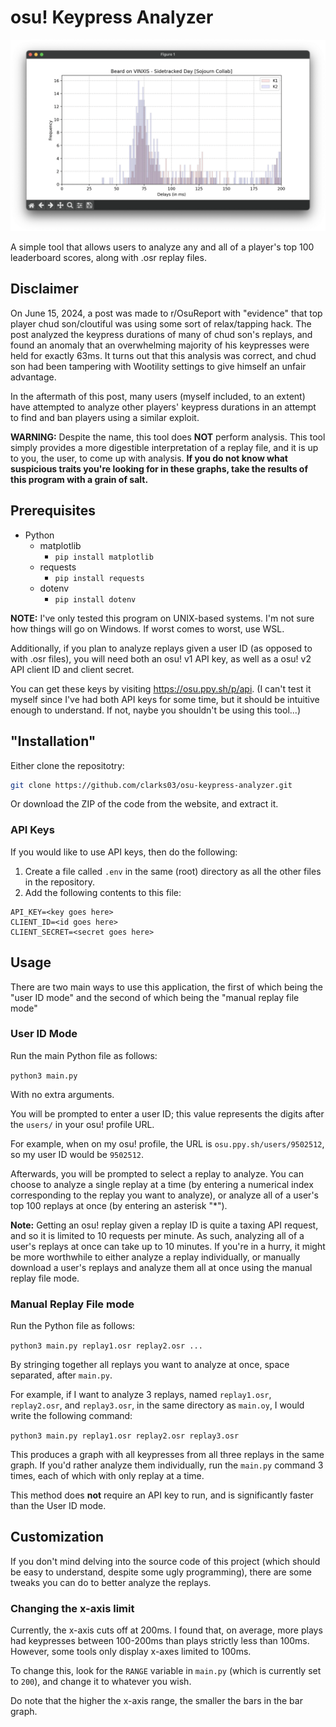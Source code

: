 # osu! Keypress Analyzer

![](./sources/graph.png)

A simple tool that allows users to analyze any and all of a player's top 100 leaderboard scores, along with .osr replay files.

## Disclaimer

On June 15, 2024, a post was made to r/OsuReport with "evidence" that top player chud son/cloutiful was using some sort of relax/tapping hack. The post analyzed the keypress durations of many of chud son's replays, and found an anomaly that an overwhelming majority of his keypresses were held for exactly 63ms. It turns out that this analysis was correct, and chud son had been tampering with Wootility settings to give himself an unfair advantage.

In the aftermath of this post, many users (myself included, to an extent) have attempted to analyze other players' keypress durations in an attempt to find and ban players using a similar exploit.

**WARNING:** Despite the name, this tool does **NOT** perform analysis. This tool simply provides a more digestible interpretation of a replay file, and it is up to you, the user, to come up with analysis. **If you do not know what suspicious traits you're looking for in these graphs, take the results of this program with a grain of salt.**

## Prerequisites

- Python
    - matplotlib
        - `pip install matplotlib`
    - requests
        - `pip install requests`
    - dotenv
        - `pip install dotenv`

**NOTE:** I've only tested this program on UNIX-based systems. I'm not sure how things will go on Windows. If worst comes to worst, use WSL.

Additionally, if you plan to analyze replays given a user ID (as opposed to with .osr files), you will need both an osu! v1 API key, as well as a osu! v2 API client ID and client secret.

You can get these keys by visiting https://osu.ppy.sh/p/api. (I can't test it myself since I've had both API keys for some time, but it should be intuitive enough to understand. If not, naybe you shouldn't be using this tool...)


## "Installation"

Either clone the repositotry:

```sh
git clone https://github.com/clarks03/osu-keypress-analyzer.git
```

Or download the ZIP of the code from the website, and extract it.

### API Keys

If you would like to use API keys, then do the following:

1. Create a file called `.env` in the same (root) directory as all the other files in the repository.
2. Add the following contents to this file:

```
API_KEY=<key goes here>
CLIENT_ID=<id goes here>
CLIENT_SECRET=<secret goes here>
```

## Usage

There are two main ways to use this application, the first of which being the "user ID mode" and the second of which being the "manual replay file mode"

### User ID Mode

Run the main Python file as follows:

```python3 main.py```

With no extra arguments.

You will be prompted to enter a user ID; this value represents the digits after the `users/` in your osu! profile URL.

For example, when on my osu! profile, the URL is `osu.ppy.sh/users/9502512`, so my user ID would be `9502512`.

Afterwards, you will be prompted to select a replay to analyze. You can choose to analyze a single replay at a time (by entering a numerical index corresponding to the replay you want to analyze), or analyze all of a user's top 100 replays at once (by entering an asterisk "*").

**Note:** Getting an osu! replay given a replay ID is quite a taxing API request, and so it is limited to 10 requests per minute. As such, analyzing all of a user's replays at once can take up to 10 minutes. If you're in a hurry, it might be more worthwhile to either analyze a replay individually, or manually download a user's replays and analyze them all at once using the manual replay file mode.

### Manual Replay File mode

Run the Python file as follows:

```python3 main.py replay1.osr replay2.osr ...```

By stringing together all replays you want to analyze at once, space separated, after `main.py`.

For example, if I want to analyze 3 replays, named `replay1.osr`, `replay2.osr`, and `replay3.osr`, in the same directory as `main.oy`, I would write the following command:

```python3 main.py replay1.osr replay2.osr replay3.osr```

This produces a graph with all keypresses from all three replays in the same graph. If you'd rather analyze them individually, run the `main.py` command 3 times, each of which with only replay at a time.

This method does **not** require an API key to run, and is significantly faster than the User ID mode.

## Customization

If you don't mind delving into the source code of this project (which should be easy to understand, despite some ugly programming), there are some tweaks you can do to better analyze the replays.

### Changing the x-axis limit

Currently, the x-axis cuts off at 200ms. I found that, on average, more plays had keypresses between 100-200ms than plays strictly less than 100ms. However, some tools only display x-axes limited to 100ms.

To change this, look for the `RANGE` variable in `main.py` (which is currently set to `200`), and change it to whatever you wish. 

Do note that the higher the x-axis range, the smaller the bars in the bar graph.
